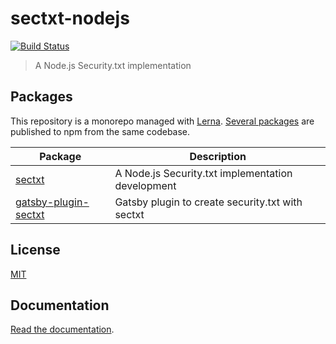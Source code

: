 # sectxt-nodejs
[![Build Status](https://github.com/hupe1980/sectxt-nodejs/workflows/ci/badge.svg)](https://github.com/hupe1980/sectxt-nodejs/workflows/ci/badge.svg)
> A Node.js Security.txt implementation

## Packages
This repository is a monorepo managed with [Lerna](https://github.com/lerna/lerna). [Several packages](/packages) are published to npm from the same codebase.

| Package                                                  | Description                                                          |
| -------------------------------------------------------- | -------------------------------------------------------------------- |
| [sectxt](/packages/sectxt)         | A Node.js Security.txt implementation development                                     |
| [gatsby-plugin-sectxt](/packages/gatsby-plugin-sectxt) | Gatsby plugin to create security.txt with sectxt


## License
[MIT](LICENSE)
## Documentation

[Read the documentation](/sectxt/README.md).
